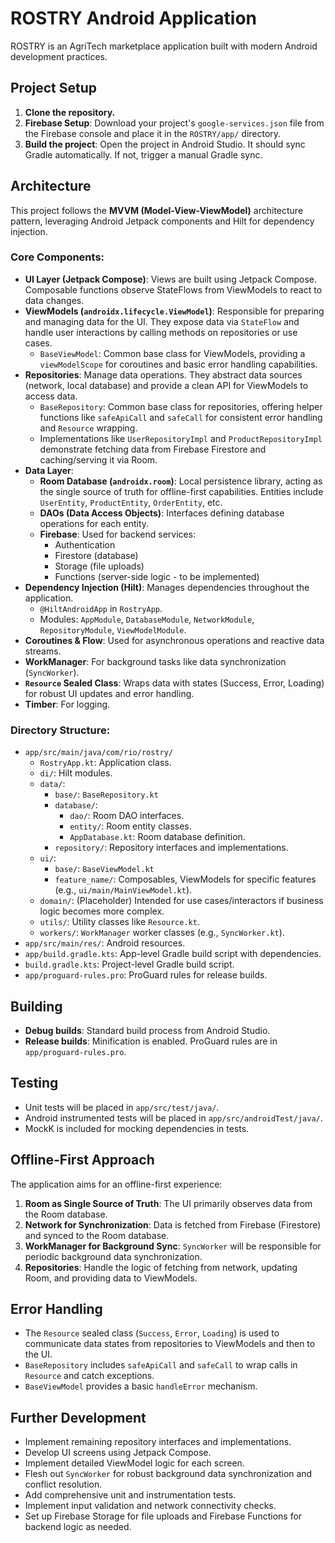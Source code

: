 # ROSTRY Android Application

ROSTRY is an AgriTech marketplace application built with modern Android development practices.

## Project Setup

1.  **Clone the repository.**
2.  **Firebase Setup**: Download your project's `google-services.json` file from the Firebase console and place it in the `ROSTRY/app/` directory.
3.  **Build the project**: Open the project in Android Studio. It should sync Gradle automatically. If not, trigger a manual Gradle sync.

## Architecture

This project follows the **MVVM (Model-View-ViewModel)** architecture pattern, leveraging Android Jetpack components and Hilt for dependency injection.

### Core Components:

*   **UI Layer (Jetpack Compose)**: Views are built using Jetpack Compose. Composable functions observe StateFlows from ViewModels to react to data changes.
*   **ViewModels (`androidx.lifecycle.ViewModel`)**: Responsible for preparing and managing data for the UI. They expose data via `StateFlow` and handle user interactions by calling methods on repositories or use cases.
    *   `BaseViewModel`: Common base class for ViewModels, providing a `viewModelScope` for coroutines and basic error handling capabilities.
*   **Repositories**: Manage data operations. They abstract data sources (network, local database) and provide a clean API for ViewModels to access data.
    *   `BaseRepository`: Common base class for repositories, offering helper functions like `safeApiCall` and `safeCall` for consistent error handling and `Resource` wrapping.
    *   Implementations like `UserRepositoryImpl` and `ProductRepositoryImpl` demonstrate fetching data from Firebase Firestore and caching/serving it via Room.
*   **Data Layer**:
    *   **Room Database (`androidx.room`)**: Local persistence library, acting as the single source of truth for offline-first capabilities. Entities include `UserEntity`, `ProductEntity`, `OrderEntity`, etc.
    *   **DAOs (Data Access Objects)**: Interfaces defining database operations for each entity.
    *   **Firebase**: Used for backend services:
        *   Authentication
        *   Firestore (database)
        *   Storage (file uploads)
        *   Functions (server-side logic - to be implemented)
*   **Dependency Injection (Hilt)**: Manages dependencies throughout the application.
    *   `@HiltAndroidApp` in `RostryApp`.
    *   Modules: `AppModule`, `DatabaseModule`, `NetworkModule`, `RepositoryModule`, `ViewModelModule`.
*   **Coroutines & Flow**: Used for asynchronous operations and reactive data streams.
*   **WorkManager**: For background tasks like data synchronization (`SyncWorker`).
*   **`Resource` Sealed Class**: Wraps data with states (Success, Error, Loading) for robust UI updates and error handling.
*   **Timber**: For logging.

### Directory Structure:

*   `app/src/main/java/com/rio/rostry/`
    *   `RostryApp.kt`: Application class.
    *   `di/`: Hilt modules.
    *   `data/`:
        *   `base/`: `BaseRepository.kt`
        *   `database/`:
            *   `dao/`: Room DAO interfaces.
            *   `entity/`: Room entity classes.
            *   `AppDatabase.kt`: Room database definition.
        *   `repository/`: Repository interfaces and implementations.
    *   `ui/`:
        *   `base/`: `BaseViewModel.kt`
        *   `feature_name/`: Composables, ViewModels for specific features (e.g., `ui/main/MainViewModel.kt`).
    *   `domain/`: (Placeholder) Intended for use cases/interactors if business logic becomes more complex.
    *   `utils/`: Utility classes like `Resource.kt`.
    *   `workers/`: `WorkManager` worker classes (e.g., `SyncWorker.kt`).
*   `app/src/main/res/`: Android resources.
*   `app/build.gradle.kts`: App-level Gradle build script with dependencies.
*   `build.gradle.kts`: Project-level Gradle build script.
*   `app/proguard-rules.pro`: ProGuard rules for release builds.

## Building

*   **Debug builds**: Standard build process from Android Studio.
*   **Release builds**: Minification is enabled. ProGuard rules are in `app/proguard-rules.pro`.

## Testing

*   Unit tests will be placed in `app/src/test/java/`.
*   Android instrumented tests will be placed in `app/src/androidTest/java/`.
*   MockK is included for mocking dependencies in tests.

## Offline-First Approach

The application aims for an offline-first experience:
1.  **Room as Single Source of Truth**: The UI primarily observes data from the Room database.
2.  **Network for Synchronization**: Data is fetched from Firebase (Firestore) and synced to the Room database.
3.  **WorkManager for Background Sync**: `SyncWorker` will be responsible for periodic background data synchronization.
4.  **Repositories**: Handle the logic of fetching from network, updating Room, and providing data to ViewModels.

## Error Handling

*   The `Resource` sealed class (`Success`, `Error`, `Loading`) is used to communicate data states from repositories to ViewModels and then to the UI.
*   `BaseRepository` includes `safeApiCall` and `safeCall` to wrap calls in `Resource` and catch exceptions.
*   `BaseViewModel` provides a basic `handleError` mechanism.

## Further Development

*   Implement remaining repository interfaces and implementations.
*   Develop UI screens using Jetpack Compose.
*   Implement detailed ViewModel logic for each screen.
*   Flesh out `SyncWorker` for robust background data synchronization and conflict resolution.
*   Add comprehensive unit and instrumentation tests.
*   Implement input validation and network connectivity checks.
*   Set up Firebase Storage for file uploads and Firebase Functions for backend logic as needed.

